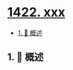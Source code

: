 # [1422. xxx](https://github.com/Tdahuyou/TNotes.leetcode/tree/main/notes/1422.%20xxx)

<!-- region:toc -->

- [1. 📝 概述](#1--概述)

<!-- endregion:toc -->

## 1. 📝 概述
